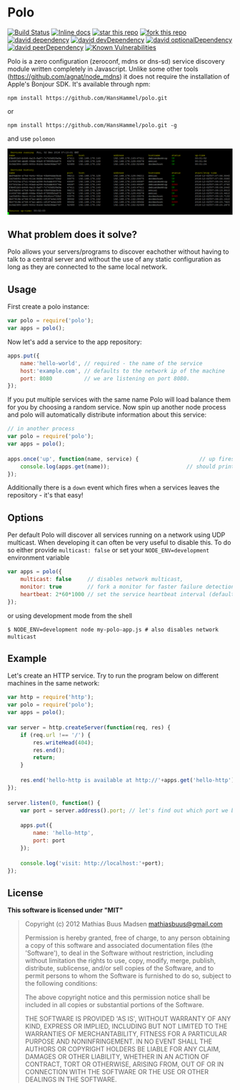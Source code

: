 # Polo

[![Build Status](https://secure.travis-ci.org/HansHammel/polo.png?branch=master)](http://travis-ci.org/HansHammel/polo)
[![Inline docs](http://inch-ci.org/github/HansHammel/polo.svg?branch=master)](http://inch-ci.org/github/HansHammel/polo)
[![star this repo](http://githubbadges.com/star.svg?user=HansHammel&repo=polo&style=flat&color=fff&background=007ec6)](https://github.com/HansHammel/polo)
[![fork this repo](http://githubbadges.com/fork.svg?user=HansHammel&repo=polo&style=flat&color=fff&background=007ec6)](https://github.com/HansHammel/polo/fork)
[![david dependency](https://img.shields.io/david/HansHammel/polo.svg)](https://david-dm.org/HansHammel/polo)
[![david devDependency](https://img.shields.io/david/dev/HansHammel/polo.svg)](https://david-dm.org/HansHammel/polo)
[![david optionalDependency](https://img.shields.io/david/optional/HansHammel/polo.svg)](https://david-dm.org/HansHammel/polo)
[![david peerDependency](https://img.shields.io/david/peer/HansHammel/polo.svg)](https://david-dm.org/HansHammel/polo)
[![Known Vulnerabilities](https://snyk.io/test/github/HansHammel/polo/badge.svg)](https://snyk.io/test/github/HansHammel/polo)

Polo is a zero configuration (zeroconf, mdns or dns-sd) service discovery module written completely in Javascript. Unlike some other tools (https://github.com/agnat/node_mdns) it does not require the installation of Apple's Bonjour SDK.
It's available through npm:

	npm install https://github.com/HansHammel/polo.git

or

	npm install https://github.com/HansHammel/polo.git -g

and use `polomon`

![polomon](screenshot/cli.png "polomon")

## What problem does it solve?

Polo allows your servers/programs to discover eachother without having to talk to a central server and
without the use of any static configuration as long as they are connected to the same local network.

## Usage

First create a polo instance:

``` js
var polo = require('polo');
var apps = polo();
```

Now let's add a service to the app repository:

``` js
apps.put({
	name:'hello-world', // required - the name of the service
	host:'example.com', // defaults to the network ip of the machine
	port: 8080          // we are listening on port 8080.
});
```

If you put multiple services with the same name Polo will load balance them for you by choosing a random service.
Now spin up another node process and polo will automatically distribute information about this service:

``` js
// in another process
var polo = require('polo');
var apps = polo();

apps.once('up', function(name, service) {                   // up fires everytime some service joins
	console.log(apps.get(name));                        // should print out the joining service, e.g. hello-world
});
```

Additionally there is a `down` event which fires when a services leaves the repository - it's that easy!

## Options

Per default Polo will discover all services running on a network using UDP multicast.
When developing it can often be very useful to disable this. To do so either provide `multicast: false` or set your `NODE_ENV=development` environment variable

``` js
var apps = polo({
	multicast: false     // disables network multicast,
	monitor: true        // fork a monitor for faster failure detection,
	heartbeat: 2*60*1000 // set the service heartbeat interval (defaults to 2min)
});
```

or using development mode from the shell

	$ NODE_ENV=development node my-polo-app.js # also disables network multicast

## Example

Let's create an HTTP service. Try to run the program below on different machines in the same network:

``` js
var http = require('http');
var polo = require('polo');
var apps = polo();

var server = http.createServer(function(req, res) {
	if (req.url !== '/') {
		res.writeHead(404);
		res.end();
		return;
	}

	res.end('hello-http is available at http://'+apps.get('hello-http').address);
});

server.listen(0, function() {
	var port = server.address().port; // let's find out which port we binded to

	apps.put({
		name: 'hello-http',
		port: port
	});

	console.log('visit: http://localhost:'+port);
});
```

## License

**This software is licensed under "MIT"**

> Copyright (c) 2012 Mathias Buus Madsen <mathiasbuus@gmail.com>
>
> Permission is hereby granted, free of charge, to any person obtaining a copy of this software and associated documentation files (the 'Software'), to deal in the Software without restriction, including without limitation the rights to use, copy, modify, merge, publish, distribute, sublicense, and/or sell copies of the Software, and to permit persons to whom the Software is furnished to do so, subject to the following conditions:
>
> The above copyright notice and this permission notice shall be included in all copies or substantial portions of the Software.
>
> THE SOFTWARE IS PROVIDED 'AS IS', WITHOUT WARRANTY OF ANY KIND, EXPRESS OR IMPLIED, INCLUDING BUT NOT LIMITED TO THE WARRANTIES OF MERCHANTABILITY, FITNESS FOR A PARTICULAR PURPOSE AND NONINFRINGEMENT. IN NO EVENT SHALL THE AUTHORS OR COPYRIGHT HOLDERS BE LIABLE FOR ANY CLAIM, DAMAGES OR OTHER LIABILITY, WHETHER IN AN ACTION OF CONTRACT, TORT OR OTHERWISE, ARISING FROM, OUT OF OR IN CONNECTION WITH THE SOFTWARE OR THE USE OR OTHER DEALINGS IN THE SOFTWARE.
